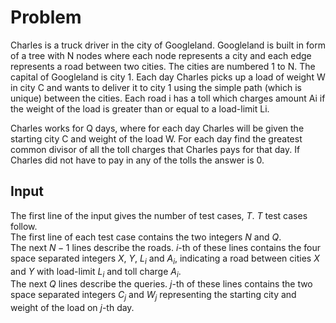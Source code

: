 # Problem

Charles is a truck driver in the city of Googleland. Googleland is built in form of a tree with N nodes where each node represents a city and each edge represents a road between two cities. The cities are numbered 1 to N. The capital of Googleland is city 1. Each day Charles picks up a load of weight W in city C and wants to deliver it to city 1 using the simple path (which is unique) between the cities. Each road i has a toll which charges amount Ai if the weight of the load is greater than or equal to a load-limit Li.

Charles works for Q days, where for each day Charles will be given the starting city C and weight of the load W. For each day find the greatest common divisor of all the toll charges that Charles pays for that day. If Charles did not have to pay in any of the tolls the answer is 0.

## Input

The first line of the input gives the number of test cases, $T$. $T$ test cases follow.  
The first line of each test case contains the two integers $N$ and $Q$.  
The next $N−1$ lines describe the roads. $i$-th of these lines contains the four space separated integers $X$, $Y$, $L_i$ and $A_i$, indicating a road between cities $X$ and $Y$ with load-limit $L_i$ and toll charge $A_i$.  
The next $Q$ lines describe the queries. $j$-th of these lines contains the two space separated integers $C_j$ and $W_j$ representing the starting city and weight of the load on $j$-th day.
